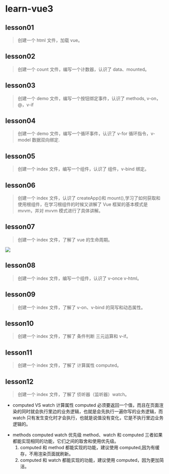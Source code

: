 # learn-vue3

## lesson01

> 创建一个 html 文件，加载 vue。

## lesson02

> 创建一个 count 文件，编写一个计数器，认识了 data、mounted。

## lesson03

> 创建一个 demo 文件，编写一个按钮绑定事件，认识了 methods, v-on，@，v-if

## lesson04

> 创建一个 demo 文件，编写一个循环事件，认识了 v-for 循环指令，v-model 数据双向绑定.

## lesson05

> 创建一个 index 文件，编写一个组件，认识了 组件，v-bind 绑定。

## lesson06

> 创建一个 index 文件，认识了 createApp()和 mount(),学习了如何获取和使用根组件，在学习根组件的时候又讲解了 Vue 框架的基本模式是 mvvm，并对 mvvm 模式进行了具体讲解。

## lesson07

> 创建一个 index 文件，了解了 vue 的生命周期。

![](https://newimg.jspang.com/Vuelifecycle.png)

## lesson08

> 创建一个 index 文件，编写一个组件，认识了 v-once v-html。

## lesson09

> 创建一个 index 文件，了解了 v-on、v-bind 的简写和动态属性。

## lesson10

> 创建一个 index 文件，了解了 条件判断 三元运算和 v-if。

## lesson11

> 创建一个 index 文件，了解了 计算属性 computed。

## lesson12

> 创建一个 index 文件，了解了 侦听器（监听器）watch。

- computed VS watch
  计算属性 computed 必须要返回一个值，而且在页面渲染的同时就会执行里边的业务逻辑，也就是会先执行一遍你写的业务逻辑，而 watch 只有发生变化时才会执行，也就是说值没有变化，它是不执行里边业务逻辑的。

* methods computed watch 优先级
  method、watch 和 computed 三者如果都能实现相同的功能，它们之间的取舍和使用优先级。
  1. computed 和 method 都能实现的功能，建议使用 computed,因为有缓存，不用渲染页面就刷新。
  2. computed 和 watch 都能实现的功能，建议使用 computed，因为更加简洁。
